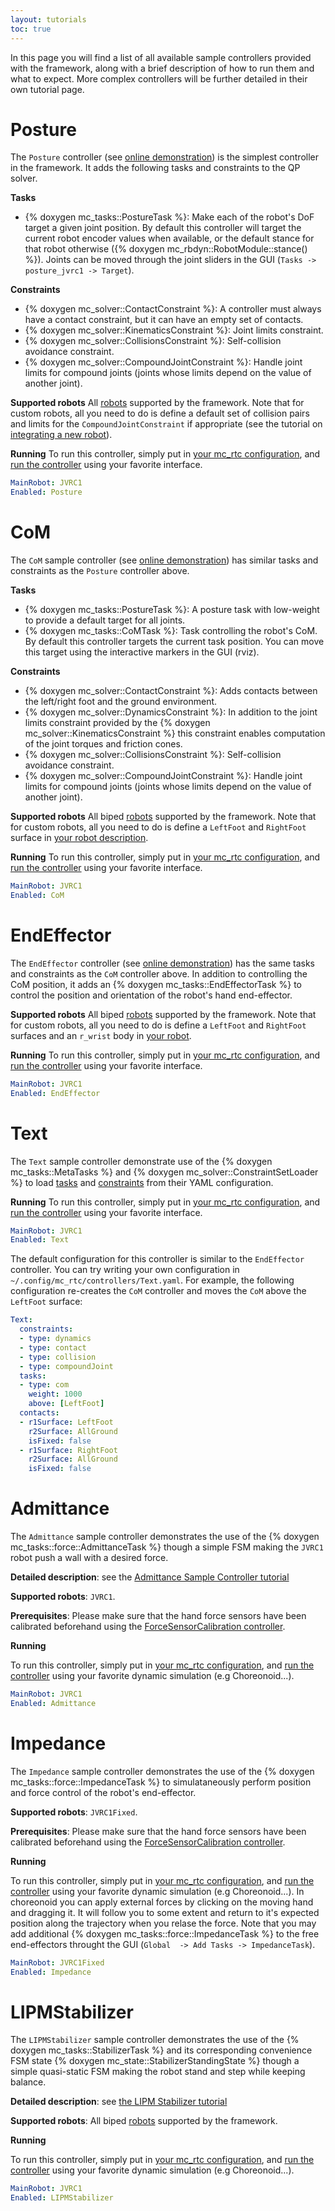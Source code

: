 ```yaml
---
layout: tutorials
toc: true
---
```


In this page you will find a list of all available sample controllers provided with the framework, along with a brief description of how to run them and what to expect. More complex controllers will be further detailed in their own tutorial page.

# Posture

The `Posture` controller (see [online demonstration](https://mc-rtc-demo.netlify.app/#robot=JVRC1&controller=EndEffector)) is the simplest controller in the framework. It adds the following tasks and constraints to the QP solver.



**Tasks**
- {% doxygen mc_tasks::PostureTask %}:
Make each of the robot's DoF target a given joint position. By default this controller will target the current robot encoder values when available, or the default stance for that robot otherwise ({% doxygen mc_rbdyn::RobotModule::stance() %}). Joints can be moved through the joint sliders in the GUI (`Tasks -> posture_jvrc1 -> Target`).

**Constraints**
- {% doxygen mc_solver::ContactConstraint %}: A controller must always have a contact constraint, but it can have an empty set of contacts.
- {% doxygen mc_solver::KinematicsConstraint %}: Joint limits constraint.
- {% doxygen mc_solver::CollisionsConstraint %}: Self-collision avoidance constraint.
- {% doxygen mc_solver::CompoundJointConstraint %}: Handle joint limits for compound joints (joints whose limits depend on the value of another joint).

**Supported robots**
All [robots]({{site.baseurl}}/robots.html) supported by the framework. Note that for custom robots, all you need to do is define a default set of collision pairs and limits for the `CompoundJointConstraint` if appropriate (see the tutorial on [integrating a new robot]({{site.baseurl}}/tutorials/advanced/new-robot.html)).

**Running**
To run this controller, simply put in [your mc_rtc configuration]({{site.baseurl}}/tutorials/introduction/configuration.html), and [run the controller]({{site.baseurl}}/tutorials/introduction/running-a-controller.html) using your favorite interface.

```yaml
MainRobot: JVRC1
Enabled: Posture
```

# CoM

The `CoM` sample controller (see [online demonstration](https://mc-rtc-demo.netlify.app/#robot=JVRC1&controller=CoM)) has similar tasks and constraints as the `Posture` controller above.

**Tasks**
- {% doxygen mc_tasks::PostureTask %}: A posture task with low-weight to provide a default target for all joints.
- {% doxygen mc_tasks::CoMTask %}: Task controlling the robot's CoM. By default this controller targets the current task position. You can move this target using the interactive markers in the GUI (rviz).

**Constraints**
- {% doxygen mc_solver::ContactConstraint %}: Adds contacts between the left/right foot and the ground environment.
- {% doxygen mc_solver::DynamicsConstraint %}: In addition to the joint limits constraint provided by the {% doxygen mc_solver::KinematicsConstraint %} this constraint enables computation of the joint torques and friction cones.
- {% doxygen mc_solver::CollisionsConstraint %}: Self-collision avoidance constraint.
- {% doxygen mc_solver::CompoundJointConstraint %}: Handle joint limits for compound joints (joints whose limits depend on the value of another joint).

**Supported robots**
All biped [robots]({{site.baseurl}}/robots.html) supported by the framework. Note that for custom robots, all you need to do is define a `LeftFoot` and `RightFoot` surface in [your robot description]({{site.baseurl}}/tutorials/advanced/new-robot.html).


**Running**
To run this controller, simply put in [your mc_rtc configuration]({{site.baseurl}}/tutorials/introduction/configuration.html), and [run the controller]({{site.baseurl}}/tutorials/introduction/running-a-controller.html) using your favorite interface.

```yaml
MainRobot: JVRC1
Enabled: CoM
```

# EndEffector

The `EndEffector` controller (see [online demonstration](https://mc-rtc-demo.netlify.app/#robot=JVRC1&controller=EndEffector)) has the same tasks and constraints as the `CoM` controller above. In addition to controlling the CoM position, it adds an {% doxygen mc_tasks::EndEffectorTask %} to control the position and orientation of the robot's hand end-effector.

**Supported robots**
All biped [robots]({{site.baseurl}}/robots.html) supported by the framework. Note that for custom robots, all you need to do is define a `LeftFoot` and `RightFoot` surfaces and an `r_wrist` body in [your robot]({{site.baseurl}}/tutorials/advanced/new-robot.html).

**Running**
To run this controller, simply put in [your mc_rtc configuration]({{site.baseurl}}/tutorials/introduction/configuration.html), and [run the controller]({{site.baseurl}}/tutorials/introduction/running-a-controller.html) using your favorite interface.

```yaml
MainRobot: JVRC1
Enabled: EndEffector
```

# Text

The `Text` sample controller demonstrate use of the {% doxygen mc_tasks::MetaTasks %} and {% doxygen mc_solver::ConstraintSetLoader %} to load [tasks]({{site.baseurl}}/json.html#MetaTask) and [constraints]({{site.baseurl}}/json.html#ConstraintSet) from their YAML configuration.

**Running**
To run this controller, simply put in [your mc_rtc configuration]({{site.baseurl}}/tutorials/introduction/configuration.html), and [run the controller]({{site.baseurl}}/tutorials/introduction/running-a-controller.html) using your favorite interface.

```yaml
MainRobot: JVRC1
Enabled: Text
```

The default configuration for this controller is similar to the `EndEffector` controller. You can try writing your own configuration in `~/.config/mc_rtc/controllers/Text.yaml`. For example, the following configuration re-creates the `CoM` controller and moves the `CoM` above the `LeftFoot` surface:

```yaml
Text:
  constraints:
  - type: dynamics
  - type: contact
  - type: collision
  - type: compoundJoint
  tasks:
  - type: com
    weight: 1000
    above: [LeftFoot]
  contacts:
  - r1Surface: LeftFoot
    r2Surface: AllGround
    isFixed: false
  - r1Surface: RightFoot
    r2Surface: AllGround
    isFixed: false
```

# Admittance

The `Admittance` sample controller demonstrates the use of the {% doxygen mc_tasks::force::AdmittanceTask %} though a simple FSM making the `JVRC1` robot push a wall with a desired force.

**Detailed description**: see the [Admittance Sample Controller tutorial]({{site.baseurl}}/tutorials/samples/sample-admittance.html)

**Supported robots**: `JVRC1`.

**Prerequisites**: Please make sure that the hand force sensors have been calibrated beforehand using the [ForceSensorCalibration controller](https://github.com/jrl-umi3218/mc_force_sensor_calibration_controller).

**Running**

To run this controller, simply put in [your mc_rtc configuration]({{site.baseurl}}/tutorials/introduction/configuration.html), and [run the controller]({{site.baseurl}}/tutorials/introduction/running-a-controller.html) using your favorite dynamic simulation (e.g Choreonoid...).

```yaml
MainRobot: JVRC1
Enabled: Admittance
```

# Impedance

The `Impedance` sample controller demonstrates the use of the {% doxygen mc_tasks::force::ImpedanceTask %} to simulataneously perform position and force control of the robot's end-effector.

**Supported robots**: `JVRC1Fixed`.

**Prerequisites**: Please make sure that the hand force sensors have been calibrated beforehand using the [ForceSensorCalibration controller](https://github.com/jrl-umi3218/mc_force_sensor_calibration_controller).

**Running**

To run this controller, simply put in [your mc_rtc configuration]({{site.baseurl}}/tutorials/introduction/configuration.html), and [run the controller]({{site.baseurl}}/tutorials/introduction/running-a-controller.html) using your favorite dynamic simulation (e.g Choreonoid...). In choreonoid you can apply external forces by clicking on the moving hand and dragging it. It will follow you to some extent and return to it's expected position along the trajectory when you relase the force. Note that you may add additional {% doxygen mc_tasks::force::ImpedanceTask %} to the free end-effectors throught the GUI (`Global  -> Add Tasks -> ImpedanceTask`).

```yaml
MainRobot: JVRC1Fixed
Enabled: Impedance
```

# LIPMStabilizer

The `LIPMStabilizer` sample controller demonstrates the use of the {% doxygen mc_tasks::StabilizerTask %} and its corresponding convenience FSM state {% doxygen mc_state::StabilizerStandingState %} though a simple quasi-static FSM making the robot stand and step while keeping balance.

**Detailed description**: see [the LIPM Stabilizer tutorial]({{site.baseurl}}/tutorials/recipes/lipm-stabilizer.html)

**Supported robots**: All biped [robots]({{site.baseurl}}/robots.html) supported by the framework.

**Running**

To run this controller, simply put in [your mc_rtc configuration]({{site.baseurl}}/tutorials/introduction/configuration.html), and [run the controller]({{site.baseurl}}/tutorials/introduction/running-a-controller.html) using your favorite dynamic simulation (e.g Choreonoid...).

```yaml
MainRobot: JVRC1
Enabled: LIPMStabilizer
```

